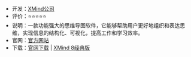 - 开发：[XMind公司](https://xmind.cn/about/)
- 评价：⭐⭐⭐⭐⭐
- 说明：一款功能强大的思维导图软件，它能够帮助用户更好地组织和表达思维，实现信息的结构化、可视化，提高工作和学习效率。
- 官网：[官方网站](https://xmind.cn/download/#windows) 
- 下载：[官网下载](https://www.xmind.cn/zen/download/win64/) | [XMind 8经典版](https://xmind.cn/download/xmind8/)